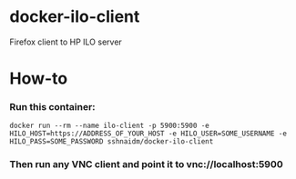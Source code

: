# docker-ilo-client
Firefox client to HP ILO server

# How-to

### Run this container:
`docker run --rm --name ilo-client -p 5900:5900 -e HILO_HOST=https://ADDRESS_OF_YOUR_HOST -e HILO_USER=SOME_USERNAME -e HILO_PASS=SOME_PASSWORD sshnaidm/docker-ilo-client`

### Then run any VNC client and point it to vnc://localhost:5900


